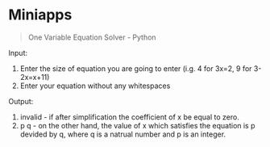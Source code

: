 # Miniapps

> One Variable Equation Solver - Python


Input:
  1. Enter the size of equation you are going to enter (i.g. 4 for 3x=2, 9 for 3-2x=x+11)
  2. Enter your equation without any whitespaces

Output:
  1. invalid - if after simplification the coefficient of x be equal to zero.
  2. p q - on the other hand, the value of x which satisfies the equation is p devided by q, where q is a natrual number and p is an integer.
